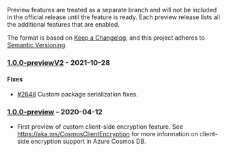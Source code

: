 Preview features are treated as a separate branch and will not be included in the official release until the feature is ready. Each preview release lists all the additional features that are enabled.

The format is based on [Keep a Changelog](https://keepachangelog.com/en/1.0.0/),
and this project adheres to [Semantic Versioning](https://semver.org/spec/v2.0.0.html).

### <a name="1.0.0-previewV2"/> [1.0.0-previewV2](https://www.nuget.org/packages/Microsoft.Azure.Cosmos.Encryption.custom/1.0.0-previewV2) - 2021-10-28

#### Fixes 
- [#2648](https://github.com/Azure/azure-cosmos-dotnet-v3/pull/2633) Custom package serialization fixes.


### <a name="1.0.0-preview"/> [1.0.0-preview](https://www.nuget.org/packages/Microsoft.Azure.Cosmos.Encryption.custom/1.0.0-preview) - 2020-04-12
- First preview of custom client-side encryption feature. See https://aka.ms/CosmosClientEncryption for more information on client-side encryption support in Azure Cosmos DB.